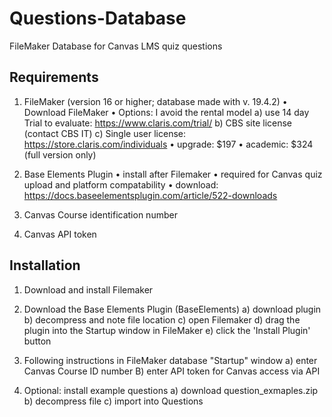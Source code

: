 # Questions-Database
FileMaker Database for Canvas LMS quiz questions

## Requirements

1) FileMaker (version 16 or higher; database made with v. 19.4.2)
	• Download FileMaker
	• Options: I avoid the rental model 
		a) use 14 day Trial to evaluate: https://www.claris.com/trial/
		b) CBS site license (contact CBS IT)
		c) Single user license: https://store.claris.com/individuals
			• upgrade: $197
			• academic: $324 (full version only)					
2) Base Elements Plugin
	• install after Filemaker
	• required for Canvas quiz upload and platform compatability
	• download: https://docs.baseelementsplugin.com/article/522-downloads

3) Canvas Course identification number
4) Canvas API token



## Installation

1) Download and install Filemaker
2) Download the Base Elements Plugin (BaseElements) 
	a) download plugin 
	b) decompress and note file location
	c) open Filemaker 
	d) drag the plugin into the Startup window in FileMaker
	e) click the 'Install Plugin' button
3) Following instructions in FileMaker database "Startup" window
	a) enter Canvas Course ID number
	B) enter API token for Canvas access via API
	
4) Optional: install example questions
	a) download question_exmaples.zip
	b) decompress file
	c) import into Questions
